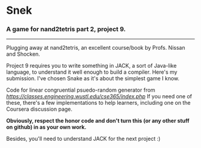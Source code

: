 # Snek
### A game for nand2tetris part 2, project 9.

---

Plugging away at nand2tetris, an excellent course/book by Profs. Nissan and Shocken.

Project 9 requires you to write something in JACK, a sort of Java-like language, to understand it well enough to build a compiler. Here's my submission. I've chosen Snake as it's about the simplest game I know.

Code for linear congruential psuedo-random generator from *https://classes.engineering.wustl.edu/cse365/index.php* If you need one of these, there's a few implementations to help learners, including one on the Coursera discussion page.

**Obviously, respect the honor code and don't turn this (or any other stuff on github) in as your own work.** 

Besides, you'll need to understand JACK for the next project :)
